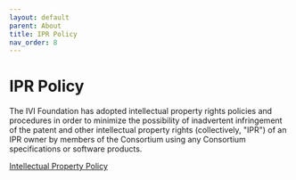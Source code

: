 ```yaml
---
layout: default
parent: About
title: IPR Policy
nav_order: 8
---
```

# IPR Policy

The IVI Foundation has adopted intellectual property rights policies and
procedures in order to minimize the possibility of inadvertent
infringement of the patent and other intellectual property rights
(collectively, "IPR") of an IPR owner by members of the Consortium using
any Consortium specifications or software products.

[Intellectual Property Policy](../downloads/Operating-Legal/Revised%20IPR%20Policy%202005-05-02.doc)
